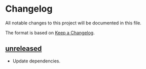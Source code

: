 # Changelog
All notable changes to this project will be documented in this file.

The format is based on [Keep a Changelog](https://keepachangelog.com/en/1.1.0/).

## [unreleased]
- Update dependencies.

[unreleased]: https://github.com/org.example/mylib/compare/v0.1...HEAD
[0.1]: https://github.com/org.example/mylib/releases/tag/v0.1